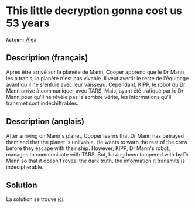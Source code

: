 # This little decryption gonna cost us 53 years

**`Auteur:`** [Alex](https://github.com/AlexDevil79)

## Description (français)

Après être arrivé sur la planète de Mann, Cooper apprend que le Dr Mann les a trahis, la planète n'est pas vivable. Il veut avertir le reste de l'équipage avant qu'il ne s'enfuie avec leur vaisseau. Cependant, KIPP, le robot du Dr Mann arrive à communiquer avec TARS. Mais, ayant été trafiqué par le Dr Mann pour qu'il ne révèle pas la sombre vérité, les informations qu'il transmet sont indéchiffrables.

## Description (anglais)

After arriving on Mann's planet, Cooper learns that Dr Mann has betrayed them and that the planet is unlivable. He wants to warn the rest of the crew before they escape with their ship. However, KIPP, Dr Mann's robot, manages to communicate with TARS. But, having been tampered with by Dr Mann so that it doesn't reveal the dark truth, the information it transmits is indecipherable.

## Solution

La solution se trouve [ici](./solution/).
